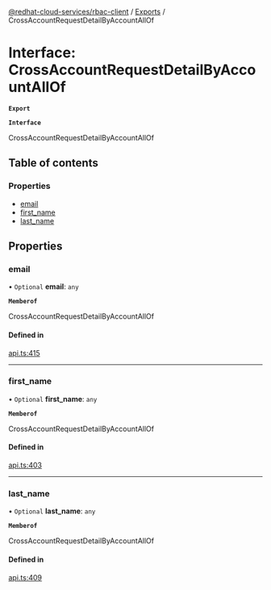 [@redhat-cloud-services/rbac-client](../README.md) / [Exports](../modules.md) / CrossAccountRequestDetailByAccountAllOf

# Interface: CrossAccountRequestDetailByAccountAllOf

**`Export`**

**`Interface`**

CrossAccountRequestDetailByAccountAllOf

## Table of contents

### Properties

- [email](CrossAccountRequestDetailByAccountAllOf.md#email)
- [first\_name](CrossAccountRequestDetailByAccountAllOf.md#first_name)
- [last\_name](CrossAccountRequestDetailByAccountAllOf.md#last_name)

## Properties

### email

• `Optional` **email**: `any`

**`Memberof`**

CrossAccountRequestDetailByAccountAllOf

#### Defined in

[api.ts:415](https://github.com/RedHatInsights/javascript-clients/blob/master/packages/rbac/api.ts#L415)

___

### first\_name

• `Optional` **first\_name**: `any`

**`Memberof`**

CrossAccountRequestDetailByAccountAllOf

#### Defined in

[api.ts:403](https://github.com/RedHatInsights/javascript-clients/blob/master/packages/rbac/api.ts#L403)

___

### last\_name

• `Optional` **last\_name**: `any`

**`Memberof`**

CrossAccountRequestDetailByAccountAllOf

#### Defined in

[api.ts:409](https://github.com/RedHatInsights/javascript-clients/blob/master/packages/rbac/api.ts#L409)
